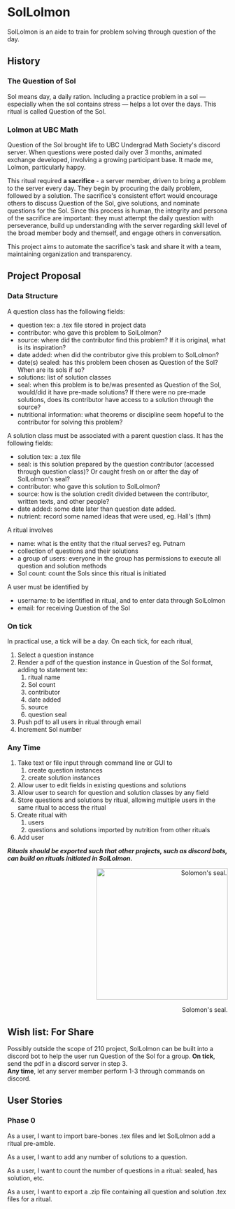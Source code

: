 # SolLolmon
SolLolmon is an aide to train for problem solving through question of the day. 

## History

### The Question of Sol
Sol means day, a daily ration. 
Including a practice problem in a sol
— especially when the sol contains stress — 
helps a lot over the days.
This ritual is called Question of the Sol. 

### Lolmon at UBC Math
Question of the Sol brought life to UBC Undergrad Math Society's discord server.
When questions were posted daily over 3 months, animated exchange developed, involving a growing participant base.
It made me, Lolmon, particularly happy.

This ritual required **a sacrifice** - a server member, driven to bring a problem to the server every day. 
They begin by procuring the daily problem, followed by a solution. 
The sacrifice's consistent effort would encourage others to discuss Question of the Sol, give solutions, and nominate questions for the Sol.
Since this process is human, the integrity and persona of the sacrifice are important: 
they must attempt the daily question with perseverance,
build up understanding with the server regarding skill level of the broad member body and themself,
and engage others in conversation.

This project aims to automate the sacrifice's task and share it with a team, maintaining organization and transparency. 

## Project Proposal

### Data Structure
A question class has the following fields:
- question tex: a .tex file stored in project data
- contributor: who gave this problem to SolLolmon?
- source: where did the contributor find this problem? If it is original, what is its inspiration?
- date added: when did the contributor give this problem to SolLolmon?
- date(s) sealed: has this problem been chosen as Question of the Sol? When are its sols if so?
- solutions: list of solution classes
- seal: when this problem is to be/was presented as Question of the Sol, would/did it have pre-made solutions?
If there were no pre-made solutions, does its contributor have access to a solution through the source? 
- nutritional information: what theorems or discipline seem hopeful to the contributor for solving this problem? 

A solution class must be associated with a parent question class. It has the following fields:
- solution tex: a .tex file
- seal: is this solution prepared by the question contributor (accessed through question class)?
Or caught fresh on or after the day of SolLolmon's seal?
- contributor: who gave this solution to SolLolmon?
- source: how is the solution credit divided between the contributor, written texts, and other people?
- date added: some date later than question date added. 
- nutrient: record some named ideas that were used, eg. Hall's (thm)

A ritual involves
- name: what is the entity that the ritual serves? eg. Putnam
- collection of questions and their solutions
- a group of users: everyone in the group has permissions to execute all question and solution methods
- Sol count: count the Sols since this ritual is initiated

A user must be identified by
- username: to be identified in ritual, and to enter data through SolLolmon
- email: for receiving Question of the Sol

### On tick
In practical use, a tick will be a day. On each tick, for each ritual,
1. Select a question instance
2. Render a pdf of the question instance in Question of the Sol format, adding to statement tex:
   1. ritual name
   2. Sol count
   3. contributor
   4. date added
   5. source
   6. question seal
3. Push pdf to all users in ritual through email
4. Increment Sol number

### Any Time
1. Take text or file input through command line or GUI to 
   1. create question instances
   2. create solution instances
2. Allow user to edit fields in existing questions and solutions
3. Allow user to search for question and solution classes by any field
4. Store questions and solutions by ritual, allowing multiple users in the same ritual to access the ritual
5. Create ritual with
   1. users
   2. questions and solutions imported by nutrition from other rituals
6. Add user

***Rituals should be exported such that other projects, such as discord bots, can build on rituals initiated in SolLolmon.***

<p align="right">
  <img src="https://i.pinimg.com/originals/05/5c/55/055c550ac2ddeabc7671489e05795114.jpg" alt="Solomon's seal." height="300"/>
</p>
<p align="right">
  Solomon's seal.
</p>

## Wish list: For Share
Possibly outside the scope of 210 project,
SolLolmon can be built into a discord bot to help the user run Question of the Sol for a group.
**On tick**, send the pdf in a discord server in step 3.  
**Any time**, let any server member perform 1-3 through commands on discord.

## User Stories

### Phase 0
As a user, I want to import bare-bones .tex files and let SolLolmon add a ritual pre-amble.

As a user, I want to add any number of solutions to a question.

As a user, I want to count the number of questions in a ritual: sealed, has solution, etc.

As a user, I want to export a .zip file containing all question and solution .tex files for a ritual.
